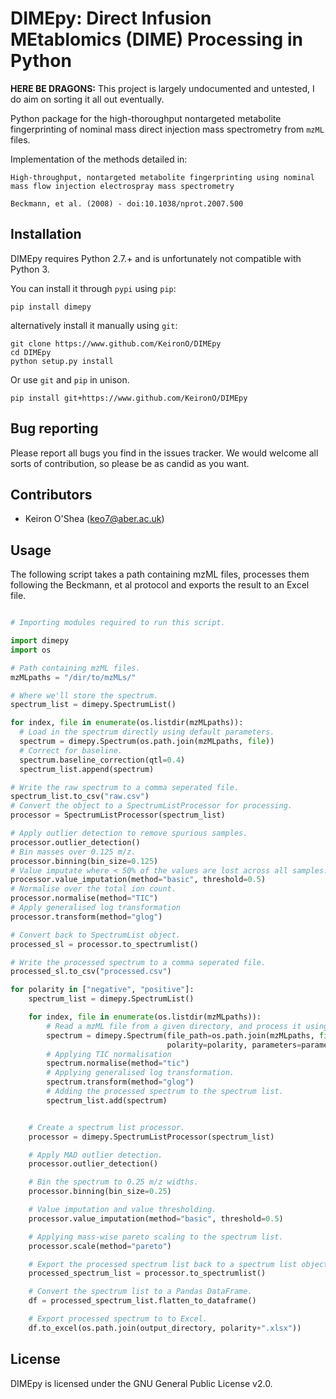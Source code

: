 # DIMEpy: Direct Infusion MEtablomics (DIME) Processing in Python

**HERE BE DRAGONS:** This project is largely undocumented and untested, I do aim on sorting it all out eventually.

Python package for the high-thoroughput nontargeted metabolite fingerprinting of nominal mass direct injection mass spectrometry from ```mzML``` files.

Implementation of the methods detailed in:

```
High-throughput, nontargeted metabolite fingerprinting using nominal mass flow injection electrospray mass spectrometry

Beckmann, et al. (2008) - doi:10.1038/nprot.2007.500
```

## Installation

DIMEpy requires Python 2.7.+ and is unfortunately not compatible with Python 3.

You can install it through ```pypi``` using ```pip```:

```
pip install dimepy
```

alternatively install it manually using ```git```:

```
git clone https://www.github.com/KeironO/DIMEpy
cd DIMEpy
python setup.py install
```

Or use ```git``` and ```pip``` in unison.

```
pip install git+https://www.github.com/KeironO/DIMEpy
```

## Bug reporting

Please report all bugs you find in the issues tracker. We would welcome all sorts of contribution, so please be as candid as you want.

## Contributors

* Keiron O'Shea (keo7@aber.ac.uk)

## Usage

The following script takes a path containing mzML files, processes them following the Beckmann, et al protocol and exports the result to an Excel file.


```python

# Importing modules required to run this script.

import dimepy
import os

# Path containing mzML files.
mzMLpaths = "/dir/to/mzMLs/"

# Where we'll store the spectrum.
spectrum_list = dimepy.SpectrumList()

for index, file in enumerate(os.listdir(mzMLpaths)):
  # Load in the spectrum directly using default parameters.
  spectrum = dimepy.Spectrum(os.path.join(mzMLpaths, file))
  # Correct for baseline.
  spectrum.baseline_correction(qtl=0.4)
  spectrum_list.append(spectrum)

# Write the raw spectrum to a comma seperated file.
spectrum_list.to_csv("raw.csv")
# Convert the object to a SpectrumListProcessor for processing.
processor = SpectrumListProcessor(spectrum_list)

# Apply outlier detection to remove spurious samples.
processor.outlier_detection()
# Bin masses over 0.125 m/z.
processor.binning(bin_size=0.125)
# Value imputate where < 50% of the values are lost across all samples.
processor.value_imputation(method="basic", threshold=0.5)
# Normalise over the total ion count.
processor.normalise(method="TIC")
# Apply generalised log transformation
processor.transform(method="glog")

# Convert back to SpectrumList object.
processed_sl = processor.to_spectrumlist()

# Write the processed spectrum to a comma seperated file.
processed_sl.to_csv("processed.csv")

for polarity in ["negative", "positive"]:
    spectrum_list = dimepy.SpectrumList()

    for index, file in enumerate(os.listdir(mzMLpaths)):
        # Read a mzML file from a given directory, and process it using given parameters.
        spectrum = dimepy.Spectrum(file_path=os.path.join(mzMLpaths, file),
                                   polarity=polarity, parameters=parameters)
        # Applying TIC normalisation
        spectrum.normalise(method="tic")
        # Applying generalised log transformation.
        spectrum.transform(method="glog")
        # Adding the processed spectrum to the spectrum list.
        spectrum_list.add(spectrum)


    # Create a spectrum list processor.
    processor = dimepy.SpectrumListProcessor(spectrum_list)

    # Apply MAD outlier detection.
    processor.outlier_detection()

    # Bin the spectrum to 0.25 m/z widths.
    processor.binning(bin_size=0.25)

    # Value imputation and value thresholding.
    processor.value_imputation(method="basic", threshold=0.5)

    # Applying mass-wise pareto scaling to the spectrum list.
    processor.scale(method="pareto")

    # Export the processed spectrum list back to a spectrum list object.
    processed_spectrum_list = processor.to_spectrumlist()

    # Convert the spectrum list to a Pandas DataFrame.
    df = processed_spectrum_list.flatten_to_dataframe()

    # Export processed spectrum to to Excel.
    df.to_excel(os.path.join(output_directory, polarity+".xlsx"))
```

## License

DIMEpy is licensed under the GNU General Public License v2.0.
